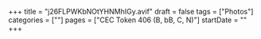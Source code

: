 +++
title = "j26FLPWKbNOtYHNMhIGy.avif"
draft = false
tags = ["Photos"]
categories = [""]
pages = ["CEC Token 406 (B, bB, C, N)"]
startDate = ""
+++
